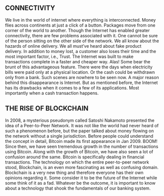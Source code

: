 ## **CONNECTIVITY**
We live in the world of internet where everything is interconnected. Money flies across continents at just a click of a button. Packages move from one corner of the world to another. Though the Internet has enabled greater connectivity, there are few problems associated with it. One cannot be sure of the person sitting on the other side of the network. We all know about the hazards of online delivery. We all must’ve heard about fake product delivery. In addition to money lost, a customer also loses their time and the most important factor, i.e., Trust. The Internet was built to make transactions complete in a faster and cheaper way. Alas! Some bear the brunt of this advantageous feature. There were the days when electricity bills were paid only at a physical location. Or the cash could be withdrawn only from a bank. Such scenes are nowhere to be seen now. A major reason behind this disappearance is Internet. But as mentioned before, the Internet has its drawbacks when it comes to a few of its applications. Most importantly when a cash transaction happens.

## **THE RISE OF BLOCKCHAIN**
In 2008, a mysterious pseudonym called Satoshi Nakamoto presented the idea of a Peer-to-Peer Network. It was not like the world had never heard of such a phenomenon before, but the paper talked about money flowing on the network without a single jurisdiction. Before people could understand the concept in detail, Bitcoin made its first appearance in Jan 2009. BOOM! Since then, we have seen tremendous growth in the number of transactions using Bitcoin. Along with the growth of Bitcoin, we have also seen a lot of confusion around the same. Bitcoin is specifically dealing in financial transactions. The technology on which the entire peer-to-peer network stood, Blockchain, is an even more fascinating as well as confusing domain. Blockchain is a very new thing and therefore everyone has their own opinions regarding it. Some consider it to be the future of the Internet while some think of it as a fad. Whatever be the outcome, it is important to know about a technology that shook the fundamentals of our banking system.